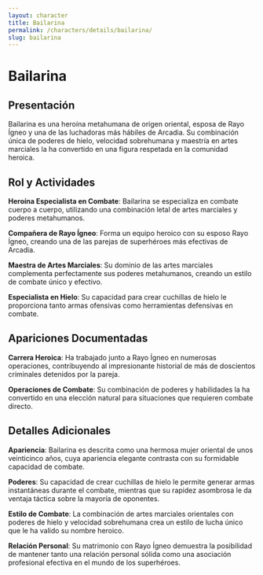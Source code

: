 ```yaml
---
layout: character
title: Bailarina
permalink: /characters/details/bailarina/
slug: bailarina
---
```


# Bailarina

## Presentación

Bailarina es una heroína metahumana de origen oriental, esposa de Rayo Ígneo y una de las luchadoras más hábiles de Arcadia. Su combinación única de poderes de hielo, velocidad sobrehumana y maestría en artes marciales la ha convertido en una figura respetada en la comunidad heroica.

## Rol y Actividades

**Heroína Especialista en Combate**: Bailarina se especializa en combate cuerpo a cuerpo, utilizando una combinación letal de artes marciales y poderes metahumanos.

**Compañera de Rayo Ígneo**: Forma un equipo heroico con su esposo Rayo Ígneo, creando una de las parejas de superhéroes más efectivas de Arcadia.

**Maestra de Artes Marciales**: Su dominio de las artes marciales complementa perfectamente sus poderes metahumanos, creando un estilo de combate único y efectivo.

**Especialista en Hielo**: Su capacidad para crear cuchillas de hielo le proporciona tanto armas ofensivas como herramientas defensivas en combate.

## Apariciones Documentadas

**Carrera Heroica**: Ha trabajado junto a Rayo Ígneo en numerosas operaciones, contribuyendo al impresionante historial de más de doscientos criminales detenidos por la pareja.

**Operaciones de Combate**: Su combinación de poderes y habilidades la ha convertido en una elección natural para situaciones que requieren combate directo.

## Detalles Adicionales

**Apariencia**: Bailarina es descrita como una hermosa mujer oriental de unos veinticinco años, cuya apariencia elegante contrasta con su formidable capacidad de combate.

**Poderes**: Su capacidad de crear cuchillas de hielo le permite generar armas instantáneas durante el combate, mientras que su rapidez asombrosa le da ventaja táctica sobre la mayoría de oponentes.

**Estilo de Combate**: La combinación de artes marciales orientales con poderes de hielo y velocidad sobrehumana crea un estilo de lucha único que le ha valido su nombre heroico.

**Relación Personal**: Su matrimonio con Rayo Ígneo demuestra la posibilidad de mantener tanto una relación personal sólida como una asociación profesional efectiva en el mundo de los superhéroes.